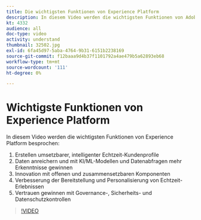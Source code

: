 ```yaml
---
title: Die wichtigsten Funktionen von Experience Platform
description: In diesem Video werden die wichtigsten Funktionen von Adobe Experience Platform&mdash;Erstellen umsetzbarer, intelligenter Echtzeit-Kundenprofile;Anreichern von Daten und Ableiten weiterer Einblicke mit KI/ML-Modellen und Datenabfragen;Innovationen mit offenen und zusammenstellbaren Komponenten;Verbessern der Bereitstellung und Personalisierung von Echtzeit-Erlebnissen;und Gewinnen von Vertrauen mit Governance, Sicherheit und Datenschutzkontrollen.
kt: 4332
audience: all
doc-type: video
activity: understand
thumbnail: 32502.jpg
exl-id: 6fa45d97-5aba-4764-9b31-6151b2238169
source-git-commit: f12baaa9d4b37f1101792a4ae479b5a62893eb68
workflow-type: tm+mt
source-wordcount: '111'
ht-degree: 0%

---
```


# Wichtigste Funktionen von Experience Platform

In diesem Video werden die wichtigsten Funktionen von Experience Platform besprochen:

1. Erstellen umsetzbarer, intelligenter Echtzeit-Kundenprofile
1. Daten anreichern und mit KI/ML-Modellen und Datenabfragen mehr Erkenntnisse gewinnen
1. Innovation mit offenen und zusammensetzbaren Komponenten
1. Verbesserung der Bereitstellung und Personalisierung von Echtzeit-Erlebnissen
1. Vertrauen gewinnen mit Governance-, Sicherheits- und Datenschutzkontrollen

>[!VIDEO](https://video.tv.adobe.com/v/3428504?quality=12&learn=on&captions=ger)
